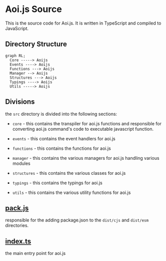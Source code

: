 # Aoi.js Source

This is the source code for Aoi.js. It is written in TypeScript and compiled to JavaScript.

## Directory Structure

```mermaid
graph RL;
  Core -----> Aoijs
  Events ----> Aoijs
  Functions ---> Aoijs
  Manager --> Aoijs
  Structures ---> Aoijs
  Typings ----> Aoijs
  Utils -----> Aoijs
```

## Divisions

the `src` directory is divided into the following sections:

- `core` - this contains the transpiler for aoi.js functions and responsible for converting aoi.js command's code to executable javascript function.
  
- `events` - this contains the event handlers for aoi.js
  
- `functions` - this contains the functions for aoi.js
  
- `manager` - this contains the various managers for aoi.js handling various modules
  
- `structures` - this contains the various classes for aoi.js
  
- `typings` - this contains the typings for aoi.js
  
- `utils` - this contains the various utility functions for aoi.js

## [pack.js](./pack.js)

responsible for the adding package.json to the `dist/cjs` and `dist/esm` directories.

## [index.ts](./index.ts)

the main entry point for aoi.js
